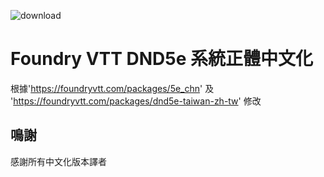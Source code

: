 ![download](https://img.shields.io/github/downloads/hktrpg/foundryVtt_dnd5e_zh-tw/total)

# Foundry VTT DND5e 系統正體中文化

根據'https://foundryvtt.com/packages/5e_chn' 及 'https://foundryvtt.com/packages/dnd5e-taiwan-zh-tw' 修改

## 鳴謝

感謝所有中文化版本譯者
